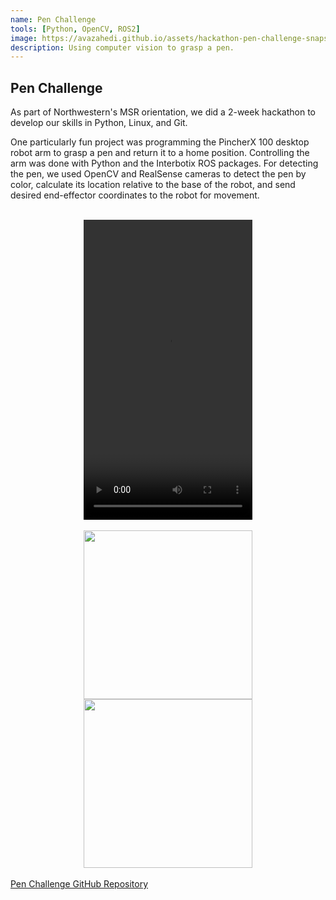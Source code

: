```yaml
---
name: Pen Challenge
tools: [Python, OpenCV, ROS2]
image: https://avazahedi.github.io/assets/hackathon-pen-challenge-snapshot.png
description: Using computer vision to grasp a pen.
---
```


## Pen Challenge

As part of Northwestern's MSR orientation, we did a 2-week hackathon to develop our skills in Python, Linux, and Git.  

One particularly fun project was programming the PincherX 100 desktop robot arm to grasp a pen and return it to a home position. Controlling the arm was done with Python and the Interbotix ROS packages. For detecting the pen, we used OpenCV and RealSense cameras to detect the pen by color, calculate its location relative to the base of the robot, and send desired end-effector coordinates to the robot for movement.  

<br>
<center><video width="270" height="480" controls>
  <source src="">
</video></center>
<br>

<center><img src="{{ site.url }}{{ site.baseurl }}/assets/hackathon-pen-challenge-snapshot.png" width="270" /><img src="{{ site.url }}{{ site.baseurl }}/assets/hackathon-pen-challenge-snapshot-2.png" width="270" /></center>

<br>
<a href="https://github.com/avazahedi/pen-challenge">Pen Challenge GitHub Repository</a>